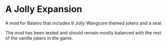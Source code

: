 # A Jolly Expansion
A mod for Balatro that includes 9 Jolly Wangcore themed jokers and a seal.

The mod has been tested and should remain mostly balanced with the rest of the vanilla jokers in the game.  
